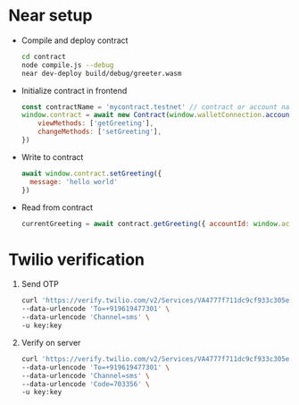 # Near setup
- Compile and deploy contract

    ```sh
    cd contract
    node compile.js --debug
    near dev-deploy build/debug/greeter.wasm
    ```

- Initialize contract in frontend

    ```js
    const contractName = 'mycontract.testnet' // contract or account name
    window.contract = await new Contract(window.walletConnection.account(), contractName, {
        viewMethods: ['getGreeting'],
        changeMethods: ['setGreeting'],
    })
    ```

- Write to contract

    ```js
    await window.contract.setGreeting({
      message: 'hello world'
    })
    ```

- Read from contract

    ```js
    currentGreeting = await contract.getGreeting({ accountId: window.accountId })
    ```

# Twilio verification
1. Send OTP
    ```sh
    curl 'https://verify.twilio.com/v2/Services/VA4777f711dc9cf933c305e3fb223d7bae/Verifications' -X POST \
    --data-urlencode 'To=+919619477301' \
    --data-urlencode 'Channel=sms' \
    -u key:key
    ```

2. Verify on server
    ```sh
    curl 'https://verify.twilio.com/v2/Services/VA4777f711dc9cf933c305e3fb223d7bae/VerificationCheck' -X POST \
    --data-urlencode 'To=+919619477301' \
    --data-urlencode 'Channel=sms' \
    --data-urlencode 'Code=703356' \
    -u key:key
    ```